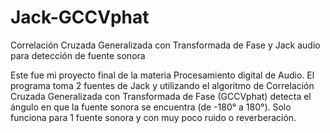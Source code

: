# Jack-GCCVphat
Correlación Cruzada Generalizada con Transformada de Fase y Jack audio para detección de fuente sonora

Este fue mi proyecto final de la materia Procesamiento digital de Audio.
El programa toma 2 fuentes de Jack y utilizando el algoritmo de Correlación Cruzada Generalizada con Transformada de Fase (GCCVphat) detecta el ángulo en que la fuente sonora se encuentra (de -180° a 180°).
Solo funciona para 1 fuente sonora y con muy poco ruido o reverberación.
